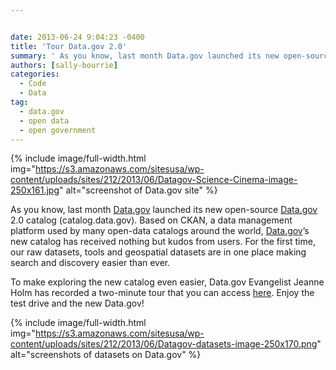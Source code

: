 ```yaml
---


date: 2013-06-24 9:04:23 -0400
title: 'Tour Data.gov 2.0'
summary: ' As you know, last month Data.gov launched its new open-source Data.gov 2.0 catalog (catalog.data.gov). Based on CKAN, a data management platform used by many open-data catalogs around the world, Data.gov’snew catalog has received nothing but kudos from users. For the first time, our raw datasets, tools and'
authors: [sally-bourrie]
categories:
  - Code
  - Data
tag:
  - data.gov
  - open data
  - open government
---
```


{% include image/full-width.html img="https://s3.amazonaws.com/sitesusa/wp-content/uploads/sites/212/2013/06/Datagov-Science-Cinema-image-250x161.jpg" alt="screenshot of Data.gov site" %}


<p style="text-align: left">
  <del></del>As you know, last month <a href="http://www.data.gov/" target="_blank">Data.gov</a> launched its new open-source <a href="http://www.data.gov/" target="_blank">Data.gov</a> 2.0 catalog (catalog.data.gov). Based on CKAN, a data management platform used by many open-data catalogs around the world, <a href="http://www.data.gov/" target="_blank">Data.gov</a>’s new catalog has received nothing but kudos from users. For the first time, our raw datasets, tools and geospatial datasets are in one place  making search and discovery easier than ever.
</p>

<div>
  <div>
    <div>
      <div>
        <p style="text-align: left">
          To make exploring the new catalog even easier, Data.gov Evangelist Jeanne Holm has recorded a two-minute tour that you can access <a title="CKAN Webinar" href="http://www.data.gov/training-videos/CKAN%20Webinar.wmv" target="_blank">here</a>. Enjoy the test drive and the new Data.gov!
        </p>
      </div>
    </div>
  </div>
</div>

{% include image/full-width.html img="https://s3.amazonaws.com/sitesusa/wp-content/uploads/sites/212/2013/06/Datagov-datasets-image-250x170.png" alt="screenshots of datasets on Data.gov" %}
